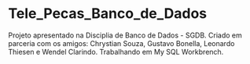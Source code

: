 # Tele_Pecas_Banco_de_Dados
 Projeto apresentado na Disciplia de Banco de Dados - SGDB.
 Criado em parceria com os amigos: Chrystian Souza, Gustavo Bonella, Leonardo Thiesen e Wendel Clarindo.
 Trabalhando em My SQL Workbrench.
